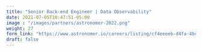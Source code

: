 ```yaml
---
title: "Senior Back-end Engineer | Data Observability"
date: 2021-07-05T10:47:51-05:00
image : "/images/partners/astronomer-2022.png"
weight: 27
form_link: "https://www.astronomer.io/careers/listing/cf4eeeeb-d4fa-4bcd-9054-bc98eb1b6a59"
draft: false
---
```


